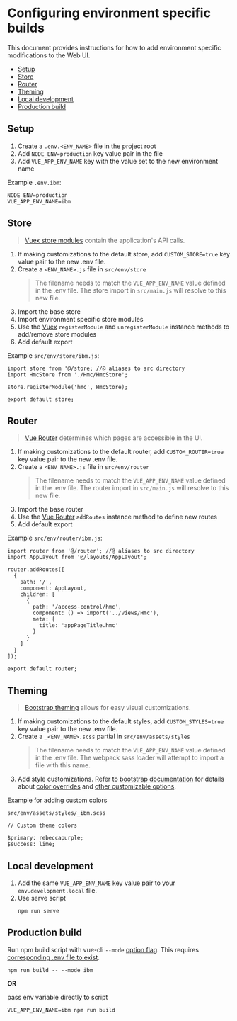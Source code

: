 # Configuring environment specific builds

This document provides instructions for how to add environment specific modifications to the Web UI.

- [Setup](#setup)
- [Store](#store)
- [Router](#router)
- [Theming](#theming)
- [Local development](#local-development)
- [Production build](#production-build)

## Setup

1. Create a `.env.<ENV_NAME>` file in the project root
2. Add `NODE_ENV=production` key value pair in the file
3. Add `VUE_APP_ENV_NAME` key with the value set to the new environment name

Example `.env.ibm`:

```
NODE_ENV=production
VUE_APP_ENV_NAME=ibm
```

## Store

>[Vuex store modules](https://vuex.vuejs.org/guide/modules.html) contain the application's API calls.

1. If making customizations to the default store, add `CUSTOM_STORE=true` key value pair to the new .env file.
2. Create a `<ENV_NAME>.js` file in `src/env/store`
    >The filename needs to match the `VUE_APP_ENV_NAME` value defined in the .env file. The store import in `src/main.js` will resolve to this new file.
3. Import the base store
4. Import environment specific store modules
5. Use the [Vuex](https://vuex.vuejs.org/api/#registermodule) `registerModule` and `unregisterModule` instance methods to add/remove store modules
6. Add default export

Example `src/env/store/ibm.js`:

```
import store from '@/store; //@ aliases to src directory
import HmcStore from './Hmc/HmcStore';

store.registerModule('hmc', HmcStore);

export default store;
```

## Router

>[Vue Router](https://router.vuejs.org/guide/) determines which pages are accessible in the UI.

1. If making customizations to the default router, add `CUSTOM_ROUTER=true` key value pair to the new .env file.
2. Create a `<ENV_NAME>.js` file in `src/env/router`
    >The filename needs to match the `VUE_APP_ENV_NAME` value defined in the .env file. The router import in `src/main.js` will resolve to this new file.
3. Import the base router
4. Use the [Vue Router](https://router.vuejs.org/api/#router-addroutes) `addRoutes` instance method to define new routes
5. Add default export

Example `src/env/router/ibm.js`:

```
import router from '@/router'; //@ aliases to src directory
import AppLayout from '@/layouts/AppLayout';

router.addRoutes([
  {
    path: '/',
    component: AppLayout,
    children: [
      {
        path: '/access-control/hmc',
        component: () => import('../views/Hmc'),
        meta: {
          title: 'appPageTitle.hmc'
        }
      }
    ]
  }
]);

export default router;
```

## Theming

>[Bootstrap theming](https://getbootstrap.com/docs/4.5/getting-started/theming/) allows for easy visual customizations.

1. If making customizations to the default styles, add `CUSTOM_STYLES=true` key value pair to the new .env file.
2. Create a `_<ENV_NAME>.scss` partial in `src/env/assets/styles`
    >The filename needs to match the `VUE_APP_ENV_NAME` value defined in the .env file. The webpack sass loader will attempt to import a file with this name.
3. Add style customizations. Refer to [bootstrap documentation](https://getbootstrap.com/docs/4.5/getting-started/theming/) for details about [color overrides](https://getbootstrap.com/docs/4.5/getting-started/theming/#variable-defaults) and [other customizable options](https://getbootstrap.com/docs/4.5/getting-started/theming/#sass-options).

Example for adding custom colors

`src/env/assets/styles/_ibm.scss`

```
// Custom theme colors

$primary: rebeccapurple;
$success: lime;
```

## Local development

1. Add the same `VUE_APP_ENV_NAME` key value pair to your `env.development.local` file.
2. Use serve script
    ```
    npm run serve
    ```

## Production build

Run npm build script with vue-cli `--mode` [option flag](https://cli.vuejs.org/guide/mode-and-env.html#modes). This requires [corresponding .env file to exist](#setup).


```
npm run build -- --mode ibm
```


**OR**

pass env variable directly to script

```
VUE_APP_ENV_NAME=ibm npm run build
```